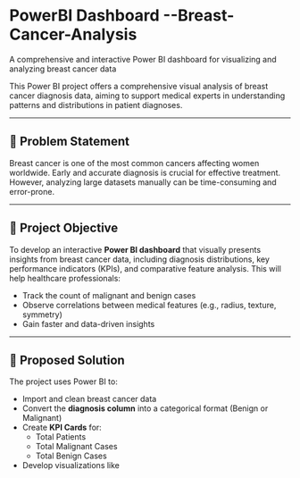 # PowerBI Dashboard --Breast-Cancer-Analysis
A comprehensive and interactive Power BI dashboard for visualizing and analyzing breast cancer data


This Power BI project offers a comprehensive visual analysis of breast cancer diagnosis data, aiming to support medical experts in understanding patterns and distributions in patient diagnoses.

---

## 📌 Problem Statement

Breast cancer is one of the most common cancers affecting women worldwide. Early and accurate diagnosis is crucial for effective treatment. However, analyzing large datasets manually can be time-consuming and error-prone.

---

## 🎯 Project Objective

To develop an interactive **Power BI dashboard** that visually presents insights from breast cancer data, including diagnosis distributions, key performance indicators (KPIs), and comparative feature analysis. This will help healthcare professionals:

- Track the count of malignant and benign cases
- Observe correlations between medical features (e.g., radius, texture, symmetry)
- Gain faster and data-driven insights

---

## 🧠 Proposed Solution

The project uses Power BI to:

- Import and clean breast cancer data
- Convert the **diagnosis column** into a categorical format (Benign or Malignant)
- Create **KPI Cards** for:
  - Total Patients
  - Total Malignant Cases
  - Total Benign Cases
- Develop visualizations like
